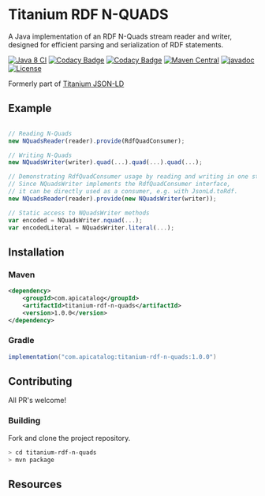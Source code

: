 # Titanium RDF N-QUADS

A Java implementation of an RDF N-Quads stream reader and writer, designed for efficient parsing and serialization of RDF statements.

[![Java 8 CI](https://github.com/filip26/titanium-rdf-n-quads/actions/workflows/java8-build.yml/badge.svg)](https://github.com/filip26/titanium-rdf-n-quads/actions/workflows/java8-build.yml)
[![Codacy Badge](https://app.codacy.com/project/badge/Grade/9b9b6b24ae1e468f93428c3d70fd59f2)](https://app.codacy.com/gh/filip26/titanium-rdf-n-quads/dashboard?utm_source=gh&utm_medium=referral&utm_content=&utm_campaign=Badge_grade)
[![Codacy Badge](https://app.codacy.com/project/badge/Coverage/af8879b14a3f45bd8205c7720a24612f)](https://app.codacy.com/gh/filip26/titanium-rdf-n-quads/dashboard?utm_source=gh&utm_medium=referral&utm_content=&utm_campaign=Badge_coverage)
[![Maven Central](https://img.shields.io/maven-central/v/com.apicatalog/titanium-rdf-n-quads.svg?label=Maven%20Central)](https://search.maven.org/search?q=g:com.apicatalog%20AND%20a:titanium-rdf-n-quads)
[![javadoc](https://javadoc.io/badge2/com.apicatalog/titanium-rdf-n-quads/javadoc.svg)](https://javadoc.io/doc/com.apicatalog/titanium-rdf-n-quads)
[![License](https://img.shields.io/badge/License-Apache%202.0-blue.svg)](https://opensource.org/licenses/Apache-2.0)

Formerly part of [Titanium JSON-LD](https://github.com/filip26/titanium-json-ld)

## Example

```javascript

// Reading N-Quads
new NQuadsReader(reader).provide(RdfQuadConsumer);

// Writing N-Quads
new NQuadsWriter(writer).quad(...).quad(...).quad(...);

// Demonstrating RdfQuadConsumer usage by reading and writing in one step
// Since NQuadsWriter implements the RdfQuadConsumer interface,
// it can be directly used as a consumer, e.g. with JsonLd.toRdf.
new NQuadsReader(reader).provide(new NQuadsWriter(writer));

// Static access to NQuadsWriter methods
var encoded = NQuadsWriter.nquad(...);
var encodedLiteral = NQuadsWriter.literal(...);

```

## Installation

### Maven

```xml
<dependency>
    <groupId>com.apicatalog</groupId>
    <artifactId>titanium-rdf-n-quads</artifactId>
    <version>1.0.0</version>
</dependency>
```

### Gradle

```gradle
implementation("com.apicatalog:titanium-rdf-n-quads:1.0.0")
```

## Contributing

All PR's welcome!


### Building

Fork and clone the project repository.

```bash
> cd titanium-rdf-n-quads
> mvn package
```


## Resources

